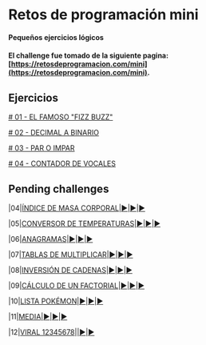 # Retos de programación mini

#### Pequeños ejercicios lógicos
#### El challenge fue tomado de la siguiente pagina: [https://retosdeprogramacion.com/mini](https://retosdeprogramacion.com/mini).

## Ejercicios
[# 01 - EL FAMOSO "FIZZ BUZZ"](https://github.com/gugliio/retos-de-programacion-mini/commit/17700cb14749a3d9f8dc0a0a94693d02103189d3)

[# 02 - DECIMAL A BINARIO](https://github.com/gugliio/retos-de-programacion-mini/commit/b3745223b1601bfc42a64acc6adfda33c1fcd8d7)

[# 03 - PAR O IMPAR](https://github.com/gugliio/retos-de-programacion-mini/commit/58a2c8f630a1713d1f363708c9e908c86e197a75)

[# 04 - CONTADOR DE VOCALES](https://github.com/gugliio/retos-de-programacion-mini/commit/a8536ea1cd9300ec90a580bbb285f157362c928c)


## Pending challenges
|04|[ÍNDICE DE MASA CORPORAL](./Mini/04_imc.py)|[▶️](https://www.youtube.com/shorts/-rU57syW5zQ)|[▶️](https://www.instagram.com/p/C8cXWW8tWNr/)|[▶️](https://www.tiktok.com/@mouredev/video/7382614366690020640)

|05|[CONVERSOR DE TEMPERATURAS](./Mini/05_celsius_fahrenheit.py)|[▶️](https://www.youtube.com/shorts/pgadIlcVVlc)|[▶️](https://www.instagram.com/p/C8r7fBltFnZ/)|[▶️](https://www.tiktok.com/@mouredev/video/7384857372730182944)

|06|[ANAGRAMAS](./Mini/06_anagram.py)|[▶️](https://www.youtube.com/shorts/fCpBzZFKCow)|[▶️](https://www.instagram.com/p/C8w_nRnNIsF/)|[▶️](https://www.tiktok.com/@mouredev/video/7385587399201459489)

|07|[TABLAS DE MULTIPLICAR](./Mini/07_multiplication_tables.py)|[▶️](https://youtube.com/shorts/YZZlha89jWg)|[▶️](https://www.instagram.com/p/C892QQhtwLB/)|[▶️](https://www.tiktok.com/@mouredev/video/7387439621505912097)

|08|[INVERSIÓN DE CADENAS](./Mini/08_reverse_string.py)|[▶️](https://youtube.com/shorts/RlqnMhZ8HqU)|[▶️](https://www.instagram.com/reel/C9NXAuitG_9/)|[▶️](https://www.tiktok.com/@mouredev/video/7389677839332805920)

|09|[CÁLCULO DE UN FACTORIAL](./Mini/09_factorial.py)|[▶️](https://youtube.com/shorts/Wi7jnXb7iNk)|[▶️](https://www.instagram.com/mouredev/reel/C9m04X6t4EW/)|[▶️](https://www.tiktok.com/@mouredev/video/7393372720324431136)

|10|[LISTA POKÉMON](./Mini/10_pokemon_list.py)|[▶️](https://youtube.com/shorts/2nM2-M4urb0)|[▶️](https://www.instagram.com/reel/C95Cle5NH1D/)|[▶️](https://www.tiktok.com/@mouredev/video/7395970238950509857)

|11|[MEDIA](./Mini/11_mean.py)|[▶️](https://youtube.com/shorts/UUSlIQiNGGw)|[▶️](https://www.instagram.com/p/C-LE_rzNnjc)|[▶️](https://www.tiktok.com/@mouredev/video/7398569872516582689)

|12|[VIRAL 12345678](./Mini/12_12345678_trend.py)||[▶️](https://www.instagram.com/p/C-dFSgYtfqU)|[▶️](https://www.tiktok.com/@mouredev/video/7401165115334184224)